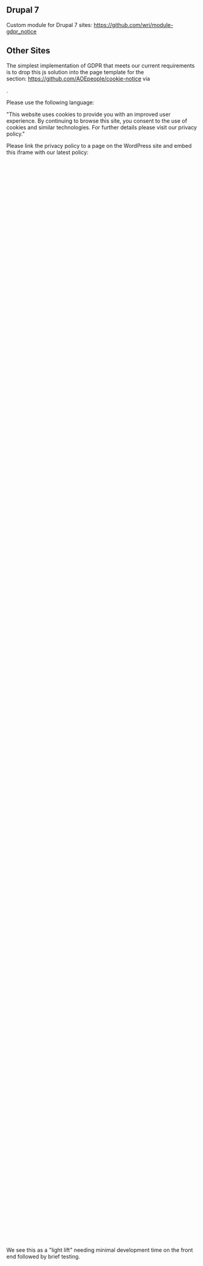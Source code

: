 Drupal 7
--------

Custom module for Drupal 7 sites: <https://github.com/wri/module-gdpr_notice> 

Other Sites
-------------------------

The simplest implementation of GDPR that meets our current requirements is to drop this js solution into the page template for the <head> section: <https://github.com/AOEpeople/cookie-notice> via 

<script type="text/javscript" src="path/to/the/file/cookie.notice.js"></script>.  

Please use the following language: 

"This website uses cookies to provide you with an improved user experience. By continuing to browse this site, you consent to the use of cookies and similar technologies. For further details please visit our privacy policy." 

Please link the privacy policy to a page on the WordPress site and embed this iframe with our latest policy: 

<iframe frameborder="0" height="2800px" scrolling="yes" src="https://www.wri.org/upload/privacy-policy.html" width="100%"></iframe> 

We see this as a "light lift" needing minimal development time on the front end followed by brief testing.

